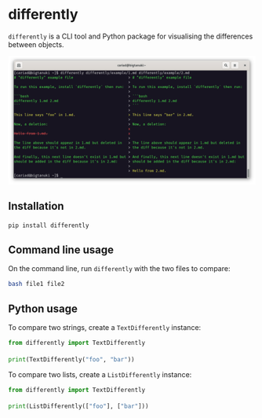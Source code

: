 # differently

`differently` is a CLI tool and Python package for visualising the differences between objects.

![](example.png)

## Installation

```bash
pip install differently
```

## Command line usage

On the command line, run `differently` with the two files to compare:

```bash
bash file1 file2
```

## Python usage

To compare two strings, create a `TextDifferently` instance:

```python
from differently import TextDifferently

print(TextDifferently("foo", "bar"))
```

To compare two lists, create a `ListDifferently` instance:

```python
from differently import TextDifferently

print(ListDifferently(["foo"], ["bar"]))
```
